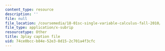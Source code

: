 ```yaml
---
content_type: resource
description: ''
file: null
file_location: /coursemedia/18-01sc-single-variable-calculus-fall-2010/74ce0bccb84e52e38d152c701a4f3cfc_wOHrNt9ScYs.vtt
file_type: application/x-subrip
resourcetype: Other
title: 3play caption file
uid: 74ce0bcc-b84e-52e3-8d15-2c701a4f3cfc
---
```


